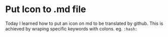# Put Icon to .md file

Today I learned how to put an icon on md to be translated by github. This is achieved by wraping specific keywords with colons. eg.
`:hash:`
